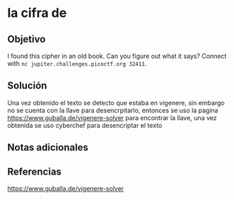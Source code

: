 #  la cifra de

## Objetivo
I found this cipher in an old book. Can you figure out what it says? Connect with `nc jupiter.challenges.picoctf.org 32411`.

## Solución
Una vez obtenido el texto se detecto que estaba en vigenere, sin embargo no se cuenta con la llave para desencrpitarlo, entonces se uso la pagina https://www.guballa.de/vigenere-solver para encontrar la llave, una vez obtenida se uso cyberchef para desencriptar el texto

## Notas adicionales


## Referencias
https://www.guballa.de/vigenere-solver